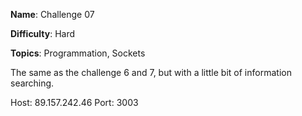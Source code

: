 **Name**: Challenge 07

**Difficulty**: Hard

**Topics**: Programmation, Sockets

The same as the challenge 6 and 7, but with a little bit of information searching.

Host: 89.157.242.46
Port: 3003
